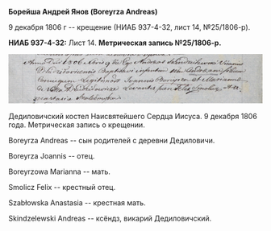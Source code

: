 **Борейша Андрей Янов (Boreyrza Andreas)**

9 декабря 1806 г -- крещение (НИАБ 937-4-32, лист 14, №25/1806-р).

**НИАБ 937-4-32:** Лист 14. **Метрическая запись №25/1806-р.**

![](./media/cc234884cd16915e722013ba327bec3e18b645b6.png)

Дедиловичский костел Наисвятейшего Сердца Иисуса. 9 декабря 1806 года.
Метрическая запись о крещении.

Boreyrza Andreas -- сын родителей с деревни Дедиловичи.

Boreyrza Joannis -- отец.

Boreyrzowa Marianna -- мать.

Smolicz Felix -- крестный отец.

Szabłowska Anastasia -- крестная мать.

Skindzelewski Andreas -- ксёндз, викарий Дедиловичский.
